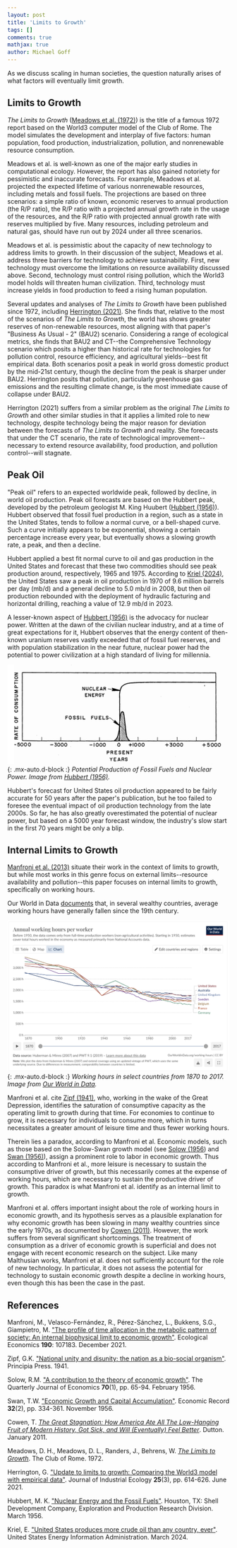```yaml
---
layout: post
title: 'Limits to Growth'
tags: []
comments: true
mathjax: true
author: Michael Goff
---
```

As we discuss scaling in human societies, the question naturally arises of what factors will eventually limit growth.

## Limits to Growth

*The Limits to Growth* ([Meadows et al. (1972)](https://www.clubofrome.org/publication/the-limits-to-growth/)) is the title of a famous 1972 report based on the World3 computer model of the Club of Rome. The model simulates the development and interplay of five factors: human population, food production, industrialization, pollution, and nonrenewable resource consumption.

Meadows et al. is well-known as one of the major early studies in computational ecology. However, the report has also gained notoriety for pessimistic and inaccurate forecasts. For example, Meadows et al. projected the expected lifetime of various nonrenewable resources, including metals and fossil fuels. The projections are based on three scenarios: a simple ratio of known, economic reserves to annual production (the R/P ratio), the R/P ratio with a projected annual growth rate in the usage of the resources, and the R/P ratio with projected annual growth rate with reserves multiplied by five. Many resources, including petroleum and natural gas, should have run out by 2024 under all three scenarios.

Meadows et al. is pessimistic about the capacity of new technology to address limits to growth. In their discussion of the subject, Meadows et al. address three barriers for technology to achieve sustainability. First, new technology must overcome the limitations on resource availability discussed above. Second, technology must control rising pollution, which the World3 model holds will threaten human civilization. Third, technology must increase yields in food production to feed a rising human population.

Several updates and analyses of *The Limits to Growth* have been published since 1972, including [Herrington (2021)](https://doi.org/10.1111/jiec.13084). She finds that, relative to the most of the scenarios of *The Limits to Growth*, the world has shows greater reserves of non-renewable resources, most aligning with that paper's "Business As Usual - 2" (BAU2) scenario. Considering a range of ecological metrics, she finds that BAU2 and CT--the Comprehensive Technology scenario which posits a higher than historical rate for technologies for pollution control, resource efficiency, and agricultural yields--best fit empirical data. Both scenarios posit a peak in world gross domestic product by the mid-21st century, though the decline from the peak is sharper under BAU2. Herrington posits that pollution, particularly greenhouse gas emissions and the resulting climate change, is the most immediate cause of collapse under BAU2.

Herrington (2021) suffers from a similar problem as the original *The Limits to Growth* and other similar studies in that it applies a limited role to new technology, despite technology being the major reason for deviation between the forecasts of *The Limits to Growth* and reality. She forecasts that under the CT scenario, the rate of technological improvement--necessary to extend resource availability, food production, and pollution control--will stagnate.

## Peak Oil

"Peak oil" refers to an expected worldwide peak, followed by decline, in world oil production. Peak oil forecasts are based on the Hubbert peak, developed by the petroleum geologist M. King Huubert ([Hubbert (1956)](https://cmapspublic.ihmc.us/rid=1176076210219_852008754_13952/Hubbert1956.pdf)). Hubbert observed that fossil fuel production in a region, such as a state in the United States, tends to follow a normal curve, or a bell-shaped curve. Such a curve initially appears to be exponential, showing a certain percentage increase every year, but eventually shows a slowing growth rate, a peak, and then a decline.

Hubbert applied a best fit normal curve to oil and gas production in the United States and forecast that these two commodities should see peak production around, respectively, 1965 and 1975. According to [Kriel (2024)](https://www.eia.gov/todayinenergy/detail.php?id=61545), the United States saw a peak in oil production in 1970 of 9.6 million barrels per day (mb/d) and a general decline to 5.0 mb/d in 2008, but then oil production rebounded with the deployment of hydraulic facturing and horizontal drilling, reaching a value of 12.9 mb/d in 2023.

A lesser-known aspect of [Hubbert (1956)](https://cmapspublic.ihmc.us/rid=1176076210219_852008754_13952/Hubbert1956.pdf) is the advocacy for nuclear power. Written at the dawn of the civilian nuclear industry, and at a time of great expectations for it, Hubbert observes that the energy content of then-known uranium reserves vastly exceeded that of fossil fuel reserves, and with population stabilization in the near future, nuclear power had the potential to power civilization at a high standard of living for millennia.

![Potential Production of Fossil Fuels and Nuclear Power](/assets/img/nuclear.png){: .mx-auto.d-block :}
*Potential Production of Fossil Fuels and Nuclear Power. Image from [Hubbert (1956)](https://cmapspublic.ihmc.us/rid=1176076210219_852008754_13952/Hubbert1956.pdf).*

Hubbert's forecast for United States oil production appeared to be fairly accurate for 50 years after the paper's publication, but he too failed to foresee the eventual impact of oil production technology from the late 2000s. So far, he has also greatly overestimated the potential of nuclear power, but based on a 5000 year forecast window, the industry's slow start in the first 70 years might be only a blip.

## Internal Limits to Growth

[Manfroni et al. (2013)](https://doi.org/10.1016/j.ecolecon.2021.107183) situate their work in the context of limits to growth, but while most works in this genre focus on external limits--resource availability and pollution--this paper focuses on internal limits to growth, specifically on working hours.

Our World in Data [documents](https://ourworldindata.org/working-more-than-ever) that, in several wealthy countries, average working hours have generally fallen since the 19th century.

![Working Hours from 1870 to 2017](/assets/img/working-hours.png){: .mx-auto.d-block :}
*Working hours in select countries from 1870 to 2017. Image from [Our World in Data](https://ourworldindata.org/working-more-than-ever).*

Manfroni et al. cite [Zipf (1941)](https://psycnet.apa.org/record/1941-02716-000), who, working in the wake of the Great Depression, identifies the saturation of consumptive capacity as the operating limit to growth during that time. For economies to continue to grow, it is necessary for individuals to consume more, which in turns necessitates a greater amount of leisure time and thus fewer working hours.

Therein lies a paradox, according to Manfroni et al. Economic models, such as those based on the Solow-Swan growth model (see [Solow (1956](https://doi.org/10.2307/1884513)) and [Swan (1956)](https://doi.org/10.1111/j.1475-4932.1956.tb00434.x)), assign a prominent role to labor in economic growth. Thus according to Manfroni et al., more leisure is necessary to sustain the consumptive driver of growth, but this necessarily comes at the expense of working hours, which are necessary to sustain the productive driver of growth. This paradox is what Manfroni et al. identify as an internal limit to growth.

Manfroni et al. offers important insight about the role of working hours in economic growth, and its hypothesis serves as a plausible explanation for why economic growth has been slowing in many wealthy countries since the early 1970s, as documented by [Cowen (2011)](https://www.mercatus.org/research/books/great-stagnation). However, the work suffers from several significant shortcomings. The treatment of consumption as a driver of economic growth is superficial and does not engage with recent economic research on the subject. Like many Malthusian works, Manfroni et al. does not sufficiently account for the role of new technology. In particular, it does not assess the potential for technology to sustain economic growth despite a decline in working hours, even though this has been the case in the past.

## References

Manfroni, M., Velasco-Fernández, R., Pérez-Sánchez, L., Bukkens, S.G., Giampietro, M. ["The profile of time allocation in the metabolic pattern of society: An internal biophysical limit to economic growth"](https://doi.org/10.1016/j.ecolecon.2021.107183). Ecological Economics **190**: 107183. December 2021.

Zipf, G.K. ["National unity and disunity; the nation as a bio-social organism"](https://psycnet.apa.org/record/1941-02716-000). Principia Press. 1941.

Solow, R.M. ["A contribution to the theory of economic growth"](https://doi.org/10.2307/1884513). The Quarterly Journal of Economics **70**(1), pp. 65-94. February 1956.

Swan, T.W. ["Economic Growth and Capital Accumulation"](https://doi.org/10.1111/j.1475-4932.1956.tb00434.x). Economic Record **32**(2), pp. 334-361. November 1956.

Cowen, T. [*The Great Stagnation: How America Ate All The Low-Hanging Fruit of Modern History, Got Sick, and Will (Eventually) Feel Better*](https://www.mercatus.org/research/books/great-stagnation). Dutton. January 2011.

Meadows, D. H., Meadows, D. L., Randers, J., Behrens, W. [*The Limits to Growth*](https://www.clubofrome.org/publication/the-limits-to-growth/). The Club of Rome. 1972.

Herrington, G. ["Update to limits to growth: Comparing the World3 model with empirical data"](https://doi.org/10.1111/jiec.13084). Journal of Industrial Ecology **25**(3), pp. 614-626. June 2021.

Hubbert, M. K. ["Nuclear Energy and the Fossil Fuels"](https://cmapspublic.ihmc.us/rid=1176076210219_852008754_13952/Hubbert1956.pdf). Houston, TX: Shell Development Company, Exploration and Production Research Division. March 1956.

Kriel, E. ["United States produces more crude oil than any country, ever"](https://www.eia.gov/todayinenergy/detail.php?id=61545). United States Energy Information Administration. March 2024.